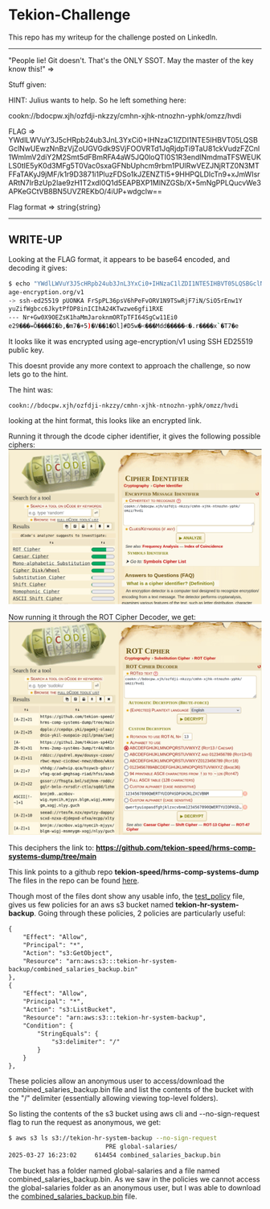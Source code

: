 # Tekion-Challenge

This repo has my writeup for the challenge posted on LinkedIn.

---

"People lie! Git doesn't. That's the ONLY SSOT. May the master of the key know this!" =>

Stuff given:

HINT:
Julius wants to help. So he left something here:

cookn://bdocpw.xjh/ozfdji-nkzzy/cmhn-xjhk-ntnozhn-yphk/omzz/hvdi

FLAG =>
YWdlLWVuY3J5cHRpb24ub3JnL3YxCi0+IHNzaC1lZDI1NTE5IHBVT05LQSBGclNwUEwzNnBzVjZoUGVGdk9SVjFOOVRTd1JqRjdpTi9TaU81ckVudzFZCnl1WmlmV2diY2M2Smt5dFBmRFA4aW5JQ0loQTI0S1R3endlNmdmaTFSWEUKLS0tIE5yK0d3MFg5T0Vac0sxaGFNbUphcm9rbm1PUlRwVEZJNjRTZ0N3MTFFaTAKyJ9jMF/k1r9D3871i1PluzFDSo1kJZENZTI5+9HHPQLDlcTn9+xJmWIsrARtN7IrBzUp2lae9zH1T2xdI0Q1d5EAPBXP1MlNZGSb/X+5mNgPPLQucvWe3APKeGCtVB8BN5UVZREKbO/4iUP+wdgclw==

Flag format => string{string}

---

## WRITE-UP

Looking at the FLAG format, it appears to be base64 encoded, and decoding it gives:

```bash
$ echo "YWdlLWVuY3J5cHRpb24ub3JnL3YxCi0+IHNzaC1lZDI1NTE5IHBVT05LQSBGclNwUEwzNnBzVjZoUGVGdk9SVjFOOVRTd1JqRjdpTi9TaU81ckVudzFZCnl1WmlmV2diY2M2Smt5dFBmRFA4aW5JQ0loQTI0S1R3endlNmdmaTFSWEUKLS0tIE5yK0d3MFg5T0Vac0sxaGFNbUphcm9rbm1PUlRwVEZJNjRTZ0N3MTFFaTAKyJ9jMF/k1r9D3871i1PluzFDSo1kJZENZTI5+9HHPQLDlcTn9+xJmWIsrARtN7IrBzUp2lae9zH1T2xdI0Q1d5EAPBXP1MlNZGSb/X+5mNgPPLQucvWe3APKeGCtVB8BN5UVZREKbO/4iUP+wdgclw==" | base64 -d
age-encryption.org/v1
-> ssh-ed25519 pUONKA FrSpPL36psV6hPeFvORV1N9TSwRjF7iN/SiO5rEnw1Y
yuZifWgbcc6JkytPfDP8inICIhA24KTwzwe6gfi1RXE
--- Nr+Gw0X9OEZsK1haMmJaroknmORTpTFI64SgCw11Ei0
e29���=Õ����I�b,�m7�+5)�V��1�Ol]#D5w�<���Mdd�����<�.r����x`�T7�e

```

It looks like it was encrypted using age-encryption/v1 using SSH ED25519 public key.

This doesnt provide any more context to approach the challenge, so now lets go to the hint.

The hint was:
```
cookn://bdocpw.xjh/ozfdji-nkzzy/cmhn-xjhk-ntnozhn-yphk/omzz/hvdi
```
looking at the hint format, this looks like an encrypted link.

Running it through the dcode cipher identifier, it gives the following possible ciphers:
![](./images/dcode-identify.png)

Now running it through the ROT Cipher Decoder, we get:
![](./images/dcode-rot13.png)

This deciphers the link to: **https://github.com/tekion-speed/hrms-comp-systems-dump/tree/main**

This link points to a github repo **tekion-speed/hrms-comp-systems-dump**
The files in the repo can be found [here](./files/github_repo/hrms-comp-systems-dump/).

Though most of the files dont show any usable info, the [test_policy](./files/github_repo/hrms-comp-systems-dump/test_policy) file, gives us few policies for an aws s3 bucket named **tekion-hr-system-backup**.
Going through these policies, 2 policies are particularly useful:

```
{
    "Effect": "Allow",
    "Principal": "*",
    "Action": "s3:GetObject",
    "Resource": "arn:aws:s3:::tekion-hr-system-backup/combined_salaries_backup.bin"
},
{
    "Effect": "Allow",
    "Principal": "*",
    "Action": "s3:ListBucket",
    "Resource": "arn:aws:s3:::tekion-hr-system-backup",
    "Condition": {
        "StringEquals": {
            "s3:delimiter": "/"
        }
    }
},
```

These policies allow an anonymous user to access/download the combined_salaries_backup.bin file and list the contents of the bucket with the "/" delimiter (essentially allowing viewing top-level folders).

So listing the contents of the s3 bucket using aws cli and --no-sign-request flag to run the request as anonymous, we get:

```bash
$ aws s3 ls s3://tekion-hr-system-backup --no-sign-request
                           PRE global-salaries/
2025-03-27 16:23:02     614454 combined_salaries_backup.bin
```

The bucket has a folder named global-salaries and a file named combined_salaries_backup.bin. As we saw in the policies we cannot access the global-salaries folder as an anonymous user, but I was able to download the [combined_salaries_backup.bin](./files/s3-bucket/combined_salaries_backup.bin) file.